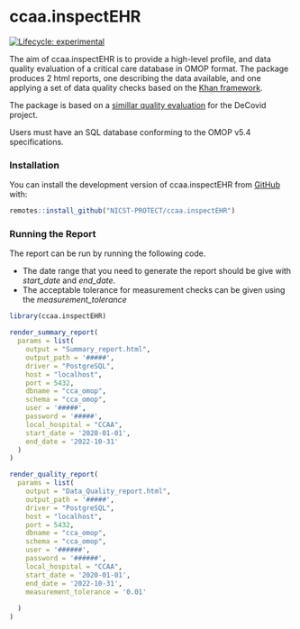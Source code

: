 
# ccaa.inspectEHR

<!-- badges: start -->

[![Lifecycle:
experimental](https://img.shields.io/badge/lifecycle-experimental-orange.svg)](https://www.tidyverse.org/lifecycle/#experimental)
<!-- badges: end -->

The aim of ccaa.inspectEHR is to provide a high-level profile, and data quality evaluation of a critical care database in OMOP format. The package produces 2 html reports, one describing the data available, and one applying a set of data quality checks based on the [Khan framework](https://www.ncbi.nlm.nih.gov/pmc/articles/PMC5051581/).

The package is based on a [simillar quality evaluation](https://github.com/DocEd/d.inspectEHR) for the DeCovid project. 

Users must have an SQL database conforming to the OMOP v5.4 specifications. 

### Installation

You can install the development version of ccaa.inspectEHR from
[GitHub](https://github.com/NICST-PROTECT/ccaa.inspectEHR) with:

``` r
remotes::install_github("NICST-PROTECT/ccaa.inspectEHR")
```

### Running the Report

The report can be run by running the following code.

- The date range that you need to generate the report should be give
  with *start_date* and *end_date*.
- The acceptable tolerance for measurement checks can be given using the
  *measurement_tolerance*

``` r
library(ccaa.inspectEHR)

render_summary_report(
  params = list(
    output = "Summary_report.html",
    output_path = '#####',
    driver = "PostgreSQL",
    host = "localhost",
    port = 5432,
    dbname = "cca_omop",
    schema = "cca_omop",
    user = '#####',
    password = '#####',
    local_hospital = "CCAA",
    start_date = '2020-01-01',
    end_date = '2022-10-31'
  )
)

render_quality_report(
  params = list(
    output = "Data_Quality_report.html",
    output_path = '#####',
    driver = "PostgreSQL",
    host = "localhost",
    port = 5432,
    dbname = "cca_omop",
    schema = "cca_omop",
    user = '######',
    password = '######',
    local_hospital = "CCAA",
    start_date = '2020-01-01',
    end_date = '2022-10-31',
    measurement_tolerance = '0.01'
    
  )
)
```
